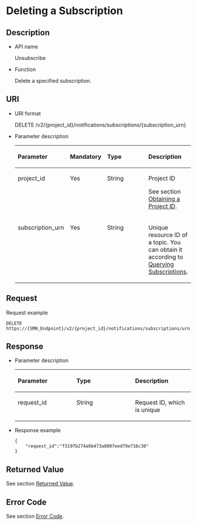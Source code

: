 # Deleting a Subscription<a name="smn_api_52004"></a>

## Description<a name="section66924213"></a>

-   API name

    Unsubscribe


-   Function

    Delete a specified subscription.


## URI<a name="section65447007"></a>

-   URI format

    DELETE /v2/\{project\_id\}/notifications/subscriptions/\{subscription\_urn\}


-   Parameter description

    <a name="table28631516"></a>
    <table><thead align="left"><tr id="row30400092"><th class="cellrowborder" valign="top" width="29.7%" id="mcps1.1.5.1.1"><p id="p46488363"><a name="p46488363"></a><a name="p46488363"></a><strong id="b842352706191030"><a name="b842352706191030"></a><a name="b842352706191030"></a>Parameter</strong></p>
    </th>
    <th class="cellrowborder" valign="top" width="20.3%" id="mcps1.1.5.1.2"><p id="p7461047"><a name="p7461047"></a><a name="p7461047"></a><strong id="b593421527191713"><a name="b593421527191713"></a><a name="b593421527191713"></a>Mandatory</strong></p>
    </th>
    <th class="cellrowborder" valign="top" width="25%" id="mcps1.1.5.1.3"><p id="p365031"><a name="p365031"></a><a name="p365031"></a><strong id="b84235270619112"><a name="b84235270619112"></a><a name="b84235270619112"></a>Type</strong></p>
    </th>
    <th class="cellrowborder" valign="top" width="25%" id="mcps1.1.5.1.4"><p id="p29567523"><a name="p29567523"></a><a name="p29567523"></a><strong id="b84235270619115"><a name="b84235270619115"></a><a name="b84235270619115"></a>Description</strong></p>
    </th>
    </tr>
    </thead>
    <tbody><tr id="row47906786"><td class="cellrowborder" valign="top" width="29.7%" headers="mcps1.1.5.1.1 "><p id="p55244468"><a name="p55244468"></a><a name="p55244468"></a>project_id</p>
    </td>
    <td class="cellrowborder" valign="top" width="20.3%" headers="mcps1.1.5.1.2 "><p id="p45616947"><a name="p45616947"></a><a name="p45616947"></a>Yes</p>
    </td>
    <td class="cellrowborder" valign="top" width="25%" headers="mcps1.1.5.1.3 "><p id="p3985222"><a name="p3985222"></a><a name="p3985222"></a>String</p>
    </td>
    <td class="cellrowborder" valign="top" width="25%" headers="mcps1.1.5.1.4 "><p id="p20960620155139"><a name="p20960620155139"></a><a name="p20960620155139"></a>Project ID</p>
    <p id="p54367574"><a name="p54367574"></a><a name="p54367574"></a>See section <a href="obtaining-a-project-id.md">Obtaining a Project ID</a>.</p>
    </td>
    </tr>
    <tr id="row39731869"><td class="cellrowborder" valign="top" width="29.7%" headers="mcps1.1.5.1.1 "><p id="p64164835"><a name="p64164835"></a><a name="p64164835"></a>subscription_urn</p>
    </td>
    <td class="cellrowborder" valign="top" width="20.3%" headers="mcps1.1.5.1.2 "><p id="p29969153"><a name="p29969153"></a><a name="p29969153"></a>Yes</p>
    </td>
    <td class="cellrowborder" valign="top" width="25%" headers="mcps1.1.5.1.3 "><p id="p11582368"><a name="p11582368"></a><a name="p11582368"></a>String</p>
    </td>
    <td class="cellrowborder" valign="top" width="25%" headers="mcps1.1.5.1.4 "><p id="p65756648"><a name="p65756648"></a><a name="p65756648"></a>Unique resource ID of a topic. You can obtain it according to <a href="querying-subscriptions.md">Querying Subscriptions</a>.</p>
    </td>
    </tr>
    </tbody>
    </table>


## Request<a name="section52152158"></a>

Request example

```
DELETE https://{SMN_Endpoint}/v2/{project_id}/notifications/subscriptions/urn:smn:regionId:762bdb3251034f268af0e395c53ea09b:test_topic_v1:2e778e84408e44058e6cbc6d3c377837
```

## Response<a name="section66716242"></a>

-   Parameter description

    <a name="table20831783"></a>
    <table><thead align="left"><tr id="row35093725"><th class="cellrowborder" valign="top" width="33.33333333333333%" id="mcps1.1.4.1.1"><p id="p24019444"><a name="p24019444"></a><a name="p24019444"></a><strong id="b808139197"><a name="b808139197"></a><a name="b808139197"></a>Parameter</strong></p>
    </th>
    <th class="cellrowborder" valign="top" width="33.33333333333333%" id="mcps1.1.4.1.2"><p id="p66526832"><a name="p66526832"></a><a name="p66526832"></a><strong id="b318690054"><a name="b318690054"></a><a name="b318690054"></a>Type</strong></p>
    </th>
    <th class="cellrowborder" valign="top" width="33.33333333333333%" id="mcps1.1.4.1.3"><p id="p19964345"><a name="p19964345"></a><a name="p19964345"></a><strong id="b349226858"><a name="b349226858"></a><a name="b349226858"></a>Description</strong></p>
    </th>
    </tr>
    </thead>
    <tbody><tr id="row56677584"><td class="cellrowborder" valign="top" width="33.33333333333333%" headers="mcps1.1.4.1.1 "><p id="p27481582"><a name="p27481582"></a><a name="p27481582"></a>request_id</p>
    </td>
    <td class="cellrowborder" valign="top" width="33.33333333333333%" headers="mcps1.1.4.1.2 "><p id="p11415673"><a name="p11415673"></a><a name="p11415673"></a>String</p>
    </td>
    <td class="cellrowborder" valign="top" width="33.33333333333333%" headers="mcps1.1.4.1.3 "><p id="p52254296"><a name="p52254296"></a><a name="p52254296"></a>Request ID, which is unique</p>
    </td>
    </tr>
    </tbody>
    </table>

-   Response example

    ```
    {
        "request_id":"f3197b274a6b473a8007eed79e716c30"
    }
    ```


## Returned Value<a name="section63575268"></a>

See section  [Returned Value](returned-value.md).

## Error Code<a name="section73211020122511"></a>

See section  [Error Code](error-code.md).

